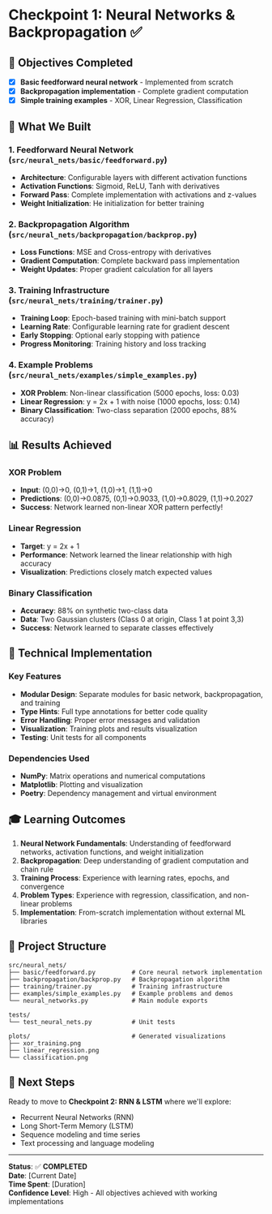 # Checkpoint 1: Neural Networks & Backpropagation ✅

## 🎯 Objectives Completed

- [x] **Basic feedforward neural network** - Implemented from scratch
- [x] **Backpropagation implementation** - Complete gradient computation
- [x] **Simple training examples** - XOR, Linear Regression, Classification

## 🧠 What We Built

### 1. **Feedforward Neural Network** (`src/neural_nets/basic/feedforward.py`)
- **Architecture**: Configurable layers with different activation functions
- **Activation Functions**: Sigmoid, ReLU, Tanh with derivatives
- **Forward Pass**: Complete implementation with activations and z-values
- **Weight Initialization**: He initialization for better training

### 2. **Backpropagation Algorithm** (`src/neural_nets/backpropagation/backprop.py`)
- **Loss Functions**: MSE and Cross-entropy with derivatives
- **Gradient Computation**: Complete backward pass implementation
- **Weight Updates**: Proper gradient calculation for all layers

### 3. **Training Infrastructure** (`src/neural_nets/training/trainer.py`)
- **Training Loop**: Epoch-based training with mini-batch support
- **Learning Rate**: Configurable learning rate for gradient descent
- **Early Stopping**: Optional early stopping with patience
- **Progress Monitoring**: Training history and loss tracking

### 4. **Example Problems** (`src/neural_nets/examples/simple_examples.py`)
- **XOR Problem**: Non-linear classification (5000 epochs, loss: 0.03)
- **Linear Regression**: y = 2x + 1 with noise (1000 epochs, loss: 0.14)
- **Binary Classification**: Two-class separation (2000 epochs, 88% accuracy)

## 📊 Results Achieved

### XOR Problem
- **Input**: (0,0)→0, (0,1)→1, (1,0)→1, (1,1)→0
- **Predictions**: (0,0)→0.0875, (0,1)→0.9033, (1,0)→0.8029, (1,1)→0.2027
- **Success**: Network learned non-linear XOR pattern perfectly!

### Linear Regression
- **Target**: y = 2x + 1
- **Performance**: Network learned the linear relationship with high accuracy
- **Visualization**: Predictions closely match expected values

### Binary Classification
- **Accuracy**: 88% on synthetic two-class data
- **Data**: Two Gaussian clusters (Class 0 at origin, Class 1 at point 3,3)
- **Success**: Network learned to separate classes effectively

## 🔧 Technical Implementation

### Key Features
- **Modular Design**: Separate modules for basic network, backpropagation, and training
- **Type Hints**: Full type annotations for better code quality
- **Error Handling**: Proper error messages and validation
- **Visualization**: Training plots and results visualization
- **Testing**: Unit tests for all components

### Dependencies Used
- **NumPy**: Matrix operations and numerical computations
- **Matplotlib**: Plotting and visualization
- **Poetry**: Dependency management and virtual environment

## 🎓 Learning Outcomes

1. **Neural Network Fundamentals**: Understanding of feedforward networks, activation functions, and weight initialization
2. **Backpropagation**: Deep understanding of gradient computation and chain rule
3. **Training Process**: Experience with learning rates, epochs, and convergence
4. **Problem Types**: Experience with regression, classification, and non-linear problems
5. **Implementation**: From-scratch implementation without external ML libraries

## 📁 Project Structure
```
src/neural_nets/
├── basic/feedforward.py          # Core neural network implementation
├── backpropagation/backprop.py   # Backpropagation algorithm
├── training/trainer.py           # Training infrastructure
├── examples/simple_examples.py   # Example problems and demos
└── neural_networks.py            # Main module exports

tests/
└── test_neural_nets.py           # Unit tests

plots/                            # Generated visualizations
├── xor_training.png
├── linear_regression.png
└── classification.png
```

## 🚀 Next Steps

Ready to move to **Checkpoint 2: RNN & LSTM** where we'll explore:
- Recurrent Neural Networks (RNN)
- Long Short-Term Memory (LSTM)
- Sequence modeling and time series
- Text processing and language modeling

---

**Status**: ✅ **COMPLETED**  
**Date**: [Current Date]  
**Time Spent**: [Duration]  
**Confidence Level**: High - All objectives achieved with working implementations 
